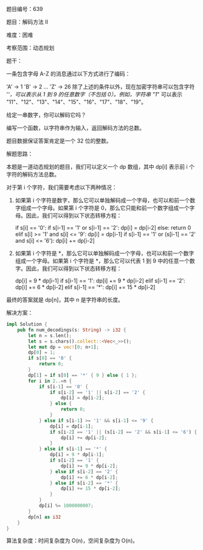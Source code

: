 题目编号：639

题目：解码方法 II

难度：困难

考察范围：动态规划

题干：

一条包含字母 A-Z 的消息通过以下方式进行了编码：

'A' -> 1
'B' -> 2
...
'Z' -> 26
除了上述的条件以外，现在加密字符串可以包含字符 '*'，可以表示从 1 到 9 的任意数字（不包括 0）。例如，字符串 "1*" 可以表示 "11"、"12"、"13"、"14"、"15"、"16"、"17"、"18"、"19"。

给定一串数字，你可以解码它吗？

编写一个函数，以字符串作为输入，返回解码方法的总数。

题目数据保证答案肯定是一个 32 位的整数。

解题思路：

本题是一道动态规划的题目，我们可以定义一个 dp 数组，其中 dp[i] 表示前 i 个字符的解码方法总数。

对于第 i 个字符，我们需要考虑以下两种情况：

1. 如果第 i 个字符是数字，那么它可以单独解码成一个字母，也可以和前一个数字组成一个字母。如果第 i 个字符是 0，那么它只能和前一个数字组成一个字母。因此，我们可以得到以下状态转移方程：

   if s[i] == '0':
       if s[i-1] == '1' or s[i-1] == '2':
           dp[i] = dp[i-2]
       else:
           return 0
   elif s[i] >= '1' and s[i] <= '9':
       dp[i] = dp[i-1]
       if s[i-1] == '1' or (s[i-1] == '2' and s[i] <= '6'):
           dp[i] += dp[i-2]

2. 如果第 i 个字符是 *，那么它可以单独解码成一个字母，也可以和前一个数字组成一个字母。如果第 i 个字符是 *，那么它可以代表 1 到 9 中的任意一个数字。因此，我们可以得到以下状态转移方程：

   dp[i] = 9 * dp[i-1]
   if s[i-1] == '1':
       dp[i] += 9 * dp[i-2]
   elif s[i-1] == '2':
       dp[i] += 6 * dp[i-2]
   elif s[i-1] == '*':
       dp[i] += 15 * dp[i-2]

最终的答案就是 dp[n]，其中 n 是字符串的长度。

解决方案：

```rust
impl Solution {
    pub fn num_decodings(s: String) -> i32 {
        let n = s.len();
        let s = s.chars().collect::<Vec<_>>();
        let mut dp = vec![0; n+1];
        dp[0] = 1;
        if s[0] == '0' {
            return 0;
        }
        dp[1] = if s[0] == '*' { 9 } else { 1 };
        for i in 2..=n {
            if s[i-1] == '0' {
                if s[i-2] == '1' || s[i-2] == '2' {
                    dp[i] = dp[i-2];
                } else {
                    return 0;
                }
            } else if s[i-1] >= '1' && s[i-1] <= '9' {
                dp[i] = dp[i-1];
                if s[i-2] == '1' || (s[i-2] == '2' && s[i-1] <= '6') {
                    dp[i] += dp[i-2];
                }
            } else if s[i-1] == '*' {
                dp[i] = 9 * dp[i-1];
                if s[i-2] == '1' {
                    dp[i] += 9 * dp[i-2];
                } else if s[i-2] == '2' {
                    dp[i] += 6 * dp[i-2];
                } else if s[i-2] == '*' {
                    dp[i] += 15 * dp[i-2];
                }
            }
            dp[i] %= 1000000007;
        }
        dp[n] as i32
    }
}
```

算法复杂度：时间复杂度为 O(n)，空间复杂度为 O(n)。